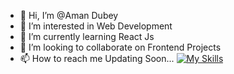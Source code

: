 - 👋 Hi, I’m @Aman Dubey
- 👀 I’m interested in Web Development 
- 🌱 I’m currently learning React Js
- 💞️ I’m looking to collaborate on Frontend Projects 
- 📫 How to reach me Updating Soon...
[![My Skills](https://skillicons.dev/icons?i=js,html,css,wasm)](https://skillicons.dev)
<!---
AmanDubeyCS/AmanDubeyCS is a ✨ special ✨ repository because its `README.md` (this file) appears on your GitHub profile.
You can click the Preview link to take a look at your changes.
--->
